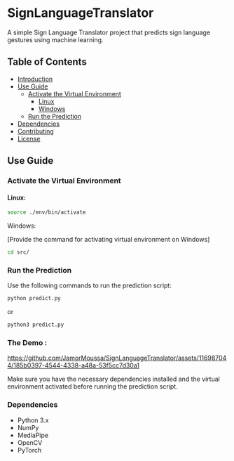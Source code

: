 # SignLanguageTranslator

A simple Sign Language Translator project that predicts sign language gestures using machine learning.

## Table of Contents

- [Introduction](#signlanguagetranslator)
- [Use Guide](#use-guide)
  - [Activate the Virtual Environment](#activate-the-virtual-environment)
    - [Linux](#linux)
    - [Windows](#windows)
  - [Run the Prediction](#run-the-prediction)
- [Dependencies](#dependencies)
- [Contributing](#contributing)
- [License](#license)

## Use Guide

### Activate the Virtual Environment

#### Linux:

```bash
source ./env/bin/activate
```

Windows:

[Provide the command for activating virtual environment on Windows]

```bash
cd src/
```

### Run the Prediction

Use the following commands to run the prediction script:

```bash
python predict.py
```

or

```bash
python3 predict.py
```

### The Demo : 

https://github.com/JamorMoussa/SignLanguageTranslator/assets/116987044/185b0397-4544-4338-a48a-53f5cc7d30a1


Make sure you have the necessary dependencies installed and the virtual environment activated before running the prediction script.

### Dependencies

- Python 3.x
- NumPy
- MediaPipe
- OpenCV
- PyTorch
